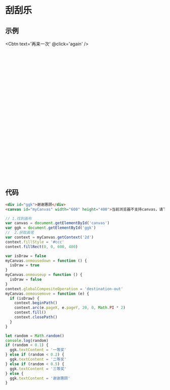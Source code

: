 # 刮刮乐

## 示例

<Cbtn text='再来一次' @click='again' />
<div style='height:400px'>
  <Scratchcard v-if='show' />
</div>

## 代码

```html
<div id="ggk">谢谢惠顾</div>
<canvas id="myCanvas" width="600" height="400">当前浏览器不支持canvas，请下载最新的浏览器</canvas>
```

```js
// 1.找到画布
var canvas = document.getElementById('canvas')
var ggk = document.getElementById('ggk')
//  2.获取画笔
var context = myCanvas.getContext('2d')
context.fillStyle = '#ccc'
context.fillRect(0, 0, 600, 400)

var isDraw = false
myCanvas.onmousedown = function () {
  isDraw = true
}
myCanvas.onmouseup = function () {
  isDraw = false
}
context.globalCompositeOperation = 'destination-out'
myCanvas.onmousemove = function (e) {
  if (isDraw) {
    context.beginPath()
    context.arc(e.pageX, e.pageY, 20, 0, Math.PI * 2)
    context.fill()
    context.closePath()
  }
}

let random = Math.random()
console.log(random)
if (random < 0.1) {
  ggk.textContent = '一等奖'
} else if (random < 0.2) {
  ggk.textContent = '二等奖'
} else if (random < 0.5) {
  ggk.textContent = '三等奖'
} else {
  ggk.textContent = '谢谢惠顾'
}
```

<script setup>
import {ref} from 'vue'
import Cbtn from '../../../components/CBtn.vue'
import Scratchcard from '../components/Scratchcard.vue'
const show = ref(true)

const again = ()=>{
  show.value = false
  setTimeout(() => {
    show.value = true
  }, 0);
}
</script>
